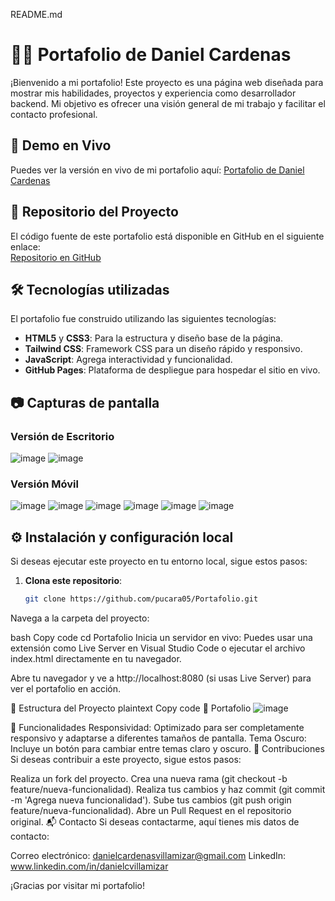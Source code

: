 README.md

# 🧑‍💻 Portafolio de Daniel Cardenas

¡Bienvenido a mi portafolio! Este proyecto es una página web diseñada para mostrar mis habilidades, proyectos y experiencia como desarrollador backend. Mi objetivo es ofrecer una visión general de mi trabajo y facilitar el contacto profesional.

## 🚀 Demo en Vivo
Puedes ver la versión en vivo de mi portafolio aquí: [Portafolio de Daniel Cardenas](https://pucara05.github.io/Portafolio/)

## 📂 Repositorio del Proyecto
El código fuente de este portafolio está disponible en GitHub en el siguiente enlace:  
[Repositorio en GitHub](https://github.com/pucara05/Portafolio)

## 🛠️ Tecnologías utilizadas

El portafolio fue construido utilizando las siguientes tecnologías:

- **HTML5** y **CSS3**: Para la estructura y diseño base de la página.
- **Tailwind CSS**: Framework CSS para un diseño rápido y responsivo.
- **JavaScript**: Agrega interactividad y funcionalidad.
- **GitHub Pages**: Plataforma de despliegue para hospedar el sitio en vivo.

## 📷 Capturas de pantalla

### Versión de Escritorio
![image](https://github.com/user-attachments/assets/38843f79-bc5d-4820-8724-a8e6a3479616)
![image](https://github.com/user-attachments/assets/0a69f808-8f25-4116-8d30-8932cb36494c)


### Versión Móvil
![image](https://github.com/user-attachments/assets/783f4171-9110-4717-a6e5-23d4bbe7f962)
![image](https://github.com/user-attachments/assets/c4d68710-ef8c-413a-850f-d23b524ec0c5)
![image](https://github.com/user-attachments/assets/d6aa56f1-bbd9-4ec5-b8ab-1067c3d7104d)
![image](https://github.com/user-attachments/assets/f8b6feb7-daf3-4c42-925e-8e1206674391)
![image](https://github.com/user-attachments/assets/7b890e18-3737-479a-b198-4415230322bc)
![image](https://github.com/user-attachments/assets/30dfb111-c334-4616-840a-35c4b6edb503)




## ⚙️ Instalación y configuración local

Si deseas ejecutar este proyecto en tu entorno local, sigue estos pasos:

1. **Clona este repositorio**:

   ```bash
   git clone https://github.com/pucara05/Portafolio.git
Navega a la carpeta del proyecto:

bash
Copy code
cd Portafolio
Inicia un servidor en vivo: Puedes usar una extensión como Live Server en Visual Studio Code o ejecutar el archivo index.html directamente en tu navegador.

Abre tu navegador y ve a http://localhost:8080 (si usas Live Server) para ver el portafolio en acción.

📁 Estructura del Proyecto
plaintext
Copy code
📁 Portafolio
![image](https://github.com/user-attachments/assets/7ad0ad22-a578-4dae-80b6-5066640cf37c)


🌙 Funcionalidades
Responsividad: Optimizado para ser completamente responsivo y adaptarse a diferentes tamaños de pantalla.
Tema Oscuro: Incluye un botón para cambiar entre temas claro y oscuro.
🤝 Contribuciones
Si deseas contribuir a este proyecto, sigue estos pasos:

Realiza un fork del proyecto.
Crea una nueva rama (git checkout -b feature/nueva-funcionalidad).
Realiza tus cambios y haz commit (git commit -m 'Agrega nueva funcionalidad').
Sube tus cambios (git push origin feature/nueva-funcionalidad).
Abre un Pull Request en el repositorio original.
📬 Contacto
Si deseas contactarme, aquí tienes mis datos de contacto:

Correo electrónico: danielcardenasvillamizar@gmail.com
LinkedIn: www.linkedin.com/in/danielcvillamizar



¡Gracias por visitar mi portafolio!
